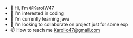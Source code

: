 - 👋 Hi, I’m @KarolW47
- 👀 I’m interested in coding 
- 🌱 I’m currently learning java
- 💞️ I’m looking to collaborate on project just for some exp
- 📫 How to reach me Karollo47@gmail.com

<!---
KarolW47/KarolW47 is a ✨ special ✨ repository because its `README.md` (this file) appears on your GitHub profile.
You can click the Preview link to take a look at your changes.
--->
